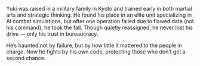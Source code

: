 Yuki was raised in a military family in Kyoto and trained early in both martial arts and strategic thinking. He found his place in an elite unit specializing in AI combat simulations, but after one operation failed due to flawed data (not his command), he took the fall. Though quietly reassigned, he never lost his drive — only his trust in bureaucracy.

He’s haunted not by failure, but by how little it mattered to the people in charge. Now he fights by his own code, protecting those who don’t get a second chance.
